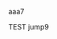 aaa7
<script>
window.location.href='okex://metaX/dex/swap';
window.webkit.messageHandlers.JShandle.postMessage({"uri":"window","method":"close","data":true});
</script>

TEST jump9
